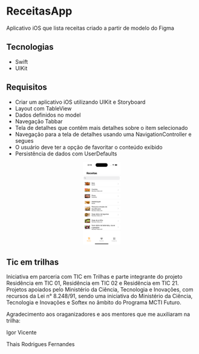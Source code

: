 # ReceitasApp

Aplicativo iOS que lista receitas criado a partir de modelo do Figma

## Tecnologias
- Swift
- UIKit

## Requisitos
- Criar um aplicativo iOS utilizando UIKit e Storyboard
- Layout com TableView
- Dados definidos no model
- Navegação Tabbar
- Tela de detalhes que contêm mais detalhes sobre o item selecionado
- Navegação para a tela de detalhes usando uma NavigationController e segues
- O usuário deve ter a opção de favoritar o conteúdo exibido
- Persistência de dados com UserDefaults

<p align="center">
<img width="20%" src="https://github.com/giseletoledo/ReceitasApp/blob/main/ReceitasApp_Phone%2015%20Pro.png" alt="Tela que lista as receitas">
</p>

## Tic em trilhas
<p>Iniciativa em parceria com TIC em Trilhas e parte integrante do projeto Residência em TIC 01, Residência em TIC 02 e Residência em TIC 21. Projetos apoiados pelo Ministério da Ciência,
Tecnologia e Inovações, com recursos da Lei n° 8.248/91, sendo uma iniciativa do Ministério da Ciência, Tecnologia e Inovações e Softex no âmbito do Programa MCTI Futuro.</p>
<p>Agradecimento aos oraganizadores e aos mentores que me auxiliaram na trilha:</p>
<p>Igor Vicente</p>
<p>Thais Rodrigues Fernandes</p>
